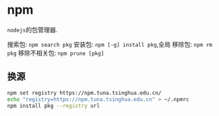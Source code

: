 # npm

`nodejs`的包管理器.

搜索包: `npm search pkg`
安装包: `npm [-g] install pkg`,全局
移除包: `npm rm pkg`
移除不相关包: `npm prune [pkg]`

## 换源

```sh
npm set registry https://npm.tuna.tsinghua.edu.cn/
echo "registry=https://npm.tuna.tsinghua.edu.cn" > ~/.npmrc
npm install pkg --registry url
```
